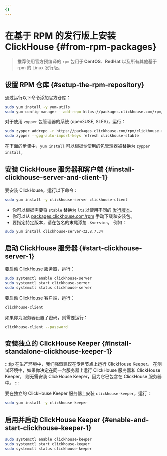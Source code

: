```yaml
---
{}
---
```





# 在基于 RPM 的发行版上安装 ClickHouse {#from-rpm-packages}

> 推荐使用官方预编译的 `rpm` 包用于 **CentOS**、**RedHat** 以及所有其他基于 rpm 的 
> Linux 发行版。

<VerticalStepper>

## 设置 RPM 仓库 {#setup-the-rpm-repository}

通过运行以下命令添加官方仓库：

```bash
sudo yum install -y yum-utils
sudo yum-config-manager --add-repo https://packages.clickhouse.com/rpm/clickhouse.repo
```

对于使用 `zypper` 包管理器的系统 (openSUSE, SLES)，运行：

```bash
sudo zypper addrepo -r https://packages.clickhouse.com/rpm/clickhouse.repo -g
sudo zypper --gpg-auto-import-keys refresh clickhouse-stable
```

在下面的步骤中，`yum install` 可以根据你使用的包管理器被替换为 `zypper install`。

## 安装 ClickHouse 服务器和客户端 {#install-clickhouse-server-and-client-1}

要安装 ClickHouse，运行以下命令：

```bash
sudo yum install -y clickhouse-server clickhouse-client
```

- 你可以根据需要将 `stable` 替换为 `lts` 以使用不同的 [发行版本](/knowledgebase/production)。
- 你可以从 [packages.clickhouse.com/rpm](https://packages.clickhouse.com/rpm/stable) 手动下载和安装包。
- 要指定特定版本，请在包名的末尾添加 `-$version`，
例如：

```bash
sudo yum install clickhouse-server-22.8.7.34
```

## 启动 ClickHouse 服务器 {#start-clickhouse-server-1}

要启动 ClickHouse 服务器，运行：

```bash
sudo systemctl enable clickhouse-server
sudo systemctl start clickhouse-server
sudo systemctl status clickhouse-server
```

要启动 ClickHouse 客户端，运行：

```sql
clickhouse-client
```

如果你为服务器设置了密码，则需要运行：

```bash
clickhouse-client --password
```

## 安装独立的 ClickHouse Keeper {#install-standalone-clickhouse-keeper-1}

:::tip
在生产环境中，我们强烈建议在专用节点上运行 ClickHouse Keeper。
在测试环境中，如果你决定在同一台服务器上运行 ClickHouse 服务器和 ClickHouse Keeper，
则无需安装 ClickHouse Keeper，因为它已包含在 ClickHouse 服务器中。
:::

要在独立的 ClickHouse Keeper 服务器上安装 `clickhouse-keeper`，运行：

```bash
sudo yum install -y clickhouse-keeper
```

## 启用并启动 ClickHouse Keeper {#enable-and-start-clickhouse-keeper-1}

```bash
sudo systemctl enable clickhouse-keeper
sudo systemctl start clickhouse-keeper
sudo systemctl status clickhouse-keeper
```

</VerticalStepper>
